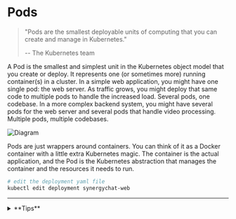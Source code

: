 # Pods

> "Pods are the smallest deployable units of computing that you can create and manage in Kubernetes."
> 
> -- The Kubernetes team

A Pod is the smallest and simplest unit in the Kubernetes object model that you create or deploy. It represents one (or sometimes more) running container(s) in a cluster. In a simple web application, you might have one single pod: the web server. As traffic grows, you might deploy that same code to multiple pods to handle the increased load. Several pods, one codebase. In a more complex backend system, you might have several pods for the web server and several pods that handle video processing. Multiple pods, multiple codebases.

![Diagram](https://storage.googleapis.com/qvault-webapp-dynamic-assets/course_assets/dK2fL05.png)

Pods are just wrappers around containers. You can think of it as a Docker container with a little extra Kubernetes magic. The container is the actual application, and the Pod is the Kubernetes abstraction that manages the container and the resources it needs to run.

```bash 
# edit the deployment yaml file
kubectl edit deployment synergychat-web
```

---

<details>
    <summary>**Tips**</summary>
    
If you want to set VS Code as your default text editor, you can add:

```bash 
export EDITOR="code -w"
```

to your `.zshrc` or `.bashrc` file, and restart your terminal. `code` is the command to open VS Code, and -w tells it to wait until you're done editing the file before continuing.
</details>

